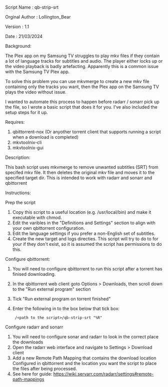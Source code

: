 Script Name    :  qb-strip-srt

Orginal Author :  Lollington_Bear

Version        :  1.1

Date           :  21/03/2024

Background:

The Plex app on my Samsung TV struggles to play mkv files if they contain a lot of language tracks for subtitles and audio. The player either locks up or the video playback is badly artefacting. Apparently this is a common issue with the Samsung TV Plex app.

To solve this problem you can use mkvmerge to create a new mkv file containing only the tracks you want, then the Plex app on the Samsung TV plays the video without issue.

I wanted to automate this process to happen before radarr / sonarr pick up the file, so I wrote a basic script that does it for you. I've also included the setup steps for it up.

Requires:
1. qbittorrent-nox  (Or anyother torrent client that supports running a script when a download is completed)
2. mkvtoolnix-cli
3. mkvtoolnix-gui

Description:

This bash script uses mkvmerge to remove unwanted subtitles (SRT) from specifed mkv file. It then deletes the original mkv file and moves it to the specified target dir. This is intended to work with radarr and sonarr and qbittorrent

Instructions:

Prep the script
1. Copy this script to a useful location (e.g. /usr/local/bin) and make it executable with chmod.
2. Edit the varibles in the "Definitions and Settings" section to align with your own qbittorrent configuration.
3. Edit the language settings if you prefer a non-English set of subtitles.
4. Create the new target and logs directies. This script will try to do to for your if they don't exist, so it is assumed the script has permissions to do this.

Configure qbittorrent:
1. You will need to configure qbittorrent to run this script after a torrent has finised downloading.
2. In the qbittorrent web client goto Options > Downloads, then scroll down to the "Run external program" section
3. Tick "Run external program on torrent finished"
4. Enter the following in to the box below that tick box:

        /<path to the script>/qb-strip-srt "%R"

Configure radarr and sonarr
1. You will need to configure sonar and radarr to look in the correct place the downloads
2. Open the radarr web interface and navigate to Settings > Download client
3. Add a new Remote Path Mapping that contains the download location Configured in qbittorrent and the location you want the script to place the files after being processed.
4. See here for guide: https://wiki.servarr.com/radarr/settings#remote-path-mappings
